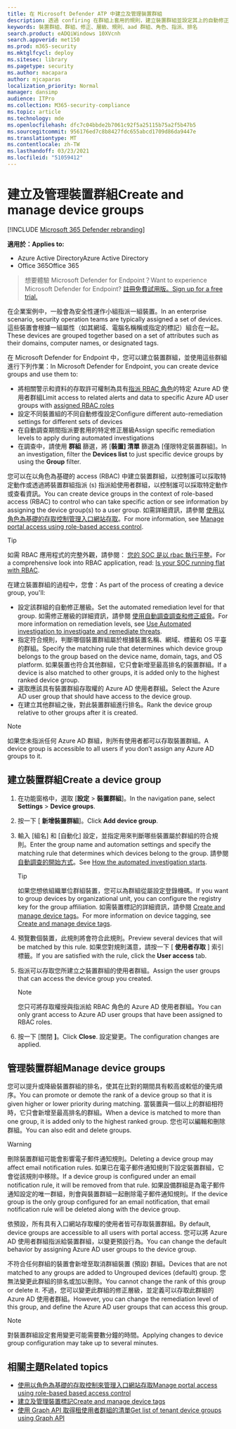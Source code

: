 ```yaml
---
title: 在 Microsoft Defender ATP 中建立及管理裝置群組
description: 透過 confiring 在群組上套用的規則，建立裝置群組並設定其上的自動修正層級。
keywords: 裝置群組、群組、修正、層級、規則、aad 群組、角色、指派、排名
search.product: eADQiWindows 10XVcnh
search.appverid: met150
ms.prod: m365-security
ms.mktglfcycl: deploy
ms.sitesec: library
ms.pagetype: security
ms.author: macapara
author: mjcaparas
localization_priority: Normal
manager: dansimp
audience: ITPro
ms.collection: M365-security-compliance
ms.topic: article
ms.technology: mde
ms.openlocfilehash: dfc7c04bbde2b7061c92f5a25115b75a2f5b47b5
ms.sourcegitcommit: 956176ed7c8b8427fdc655abcd1709d86da9447e
ms.translationtype: MT
ms.contentlocale: zh-TW
ms.lasthandoff: 03/23/2021
ms.locfileid: "51059412"
---
```

# <a name="create-and-manage-device-groups"></a><span data-ttu-id="5209d-104">建立及管理裝置群組</span><span class="sxs-lookup"><span data-stu-id="5209d-104">Create and manage device groups</span></span>

[!INCLUDE [Microsoft 365 Defender rebranding](../../includes/microsoft-defender.md)]


<span data-ttu-id="5209d-105">**適用於：**</span><span class="sxs-lookup"><span data-stu-id="5209d-105">**Applies to:**</span></span>
- <span data-ttu-id="5209d-106">Azure Active Directory</span><span class="sxs-lookup"><span data-stu-id="5209d-106">Azure Active Directory</span></span>
- <span data-ttu-id="5209d-107">Office 365</span><span class="sxs-lookup"><span data-stu-id="5209d-107">Office 365</span></span>

> <span data-ttu-id="5209d-108">想要體驗 Microsoft Defender for Endpoint？</span><span class="sxs-lookup"><span data-stu-id="5209d-108">Want to experience Microsoft Defender for Endpoint?</span></span> [<span data-ttu-id="5209d-109">註冊免費試用版。</span><span class="sxs-lookup"><span data-stu-id="5209d-109">Sign up for a free trial.</span></span>](https://www.microsoft.com/microsoft-365/windows/microsoft-defender-atp?ocid=docs-wdatp-exposedapis-abovefoldlink)


<span data-ttu-id="5209d-110">在企業案例中，一般會為安全性運作小組指派一組裝置。</span><span class="sxs-lookup"><span data-stu-id="5209d-110">In an enterprise scenario, security operation teams are typically assigned a set of devices.</span></span> <span data-ttu-id="5209d-111">這些裝置會根據一組屬性（如其網域、電腦名稱稱或指定的標記）組合在一起。</span><span class="sxs-lookup"><span data-stu-id="5209d-111">These devices are grouped together based on a set of attributes such as their domains, computer names, or designated tags.</span></span>

<span data-ttu-id="5209d-112">在 Microsoft Defender for Endpoint 中，您可以建立裝置群組，並使用這些群組進行下列作業：</span><span class="sxs-lookup"><span data-stu-id="5209d-112">In Microsoft Defender for Endpoint, you can create device groups and use them to:</span></span>
- <span data-ttu-id="5209d-113">將相關警示和資料的存取許可權制為具有[指派 RBAC 角色](rbac.md)的特定 Azure AD 使用者群組</span><span class="sxs-lookup"><span data-stu-id="5209d-113">Limit access to related alerts and data to specific Azure AD user groups with [assigned RBAC roles](rbac.md)</span></span> 
- <span data-ttu-id="5209d-114">設定不同裝置組的不同自動修復設定</span><span class="sxs-lookup"><span data-stu-id="5209d-114">Configure different auto-remediation settings for different sets of devices</span></span>
- <span data-ttu-id="5209d-115">在自動調查期間指派要套用的特定修正層級</span><span class="sxs-lookup"><span data-stu-id="5209d-115">Assign specific remediation levels to apply during automated investigations</span></span>
- <span data-ttu-id="5209d-116">在調查中，請使用 **群組** 篩選，將 [**裝置] 清單** 篩選為 [僅限特定裝置群組]。</span><span class="sxs-lookup"><span data-stu-id="5209d-116">In an investigation, filter the **Devices list** to just specific device groups by using the **Group** filter.</span></span>

<span data-ttu-id="5209d-117">您可以在以角色為基礎的 access (RBAC) 中建立裝置群組，以控制誰可以採取特定動作或透過將裝置群組指派 (s) 指派給使用者群組，以控制誰可以採取特定動作或查看資訊。</span><span class="sxs-lookup"><span data-stu-id="5209d-117">You can create device groups in the context of role-based access (RBAC) to control who can take specific action or see information by assigning the device group(s) to a user group.</span></span> <span data-ttu-id="5209d-118">如需詳細資訊，請參閱 [使用以角色為基礎的存取控制管理入口網站存取](rbac.md)。</span><span class="sxs-lookup"><span data-stu-id="5209d-118">For more information, see [Manage portal access using role-based access control](rbac.md).</span></span>

>[!TIP]
> <span data-ttu-id="5209d-119">如需 RBAC 應用程式的完整外觀，請參閱： [您的 SOC 是以 rbac 執行平整](https://techcommunity.microsoft.com/t5/Windows-Defender-ATP/Is-your-SOC-running-flat-with-limited-RBAC/ba-p/320015)。</span><span class="sxs-lookup"><span data-stu-id="5209d-119">For a comprehensive look into RBAC application, read: [Is your SOC running flat with RBAC](https://techcommunity.microsoft.com/t5/Windows-Defender-ATP/Is-your-SOC-running-flat-with-limited-RBAC/ba-p/320015).</span></span>

<span data-ttu-id="5209d-120">在建立裝置群組的過程中，您會：</span><span class="sxs-lookup"><span data-stu-id="5209d-120">As part of the process of creating a device group, you'll:</span></span>
- <span data-ttu-id="5209d-121">設定該群組的自動修正層級。</span><span class="sxs-lookup"><span data-stu-id="5209d-121">Set the automated remediation level for that group.</span></span> <span data-ttu-id="5209d-122">如需修正層級的詳細資訊，請參閱 [使用自動調查調查和修正威脅](automated-investigations.md)。</span><span class="sxs-lookup"><span data-stu-id="5209d-122">For more information on remediation levels, see [Use Automated investigation to investigate and remediate threats](automated-investigations.md).</span></span>
- <span data-ttu-id="5209d-123">指定符合規則，判斷哪個裝置群組屬於根據裝置名稱、網域、標籤和 OS 平臺的群組。</span><span class="sxs-lookup"><span data-stu-id="5209d-123">Specify the matching rule that determines which device group belongs to the group based on the device name, domain, tags, and OS platform.</span></span> <span data-ttu-id="5209d-124">如果裝置也符合其他群組，它只會新增至最高排名的裝置群組。</span><span class="sxs-lookup"><span data-stu-id="5209d-124">If a device is also matched to other groups, it is added only to the highest ranked device group.</span></span>
- <span data-ttu-id="5209d-125">選取應該具有裝置群組存取權的 Azure AD 使用者群組。</span><span class="sxs-lookup"><span data-stu-id="5209d-125">Select the Azure AD user group that should have access to the device group.</span></span>
- <span data-ttu-id="5209d-126">在建立其他群組之後，對此裝置群組進行排名。</span><span class="sxs-lookup"><span data-stu-id="5209d-126">Rank the device group relative to other groups after it is created.</span></span>

>[!NOTE]
><span data-ttu-id="5209d-127">如果您未指派任何 Azure AD 群組，則所有使用者都可以存取裝置群組。</span><span class="sxs-lookup"><span data-stu-id="5209d-127">A device group is accessible to all users if you don’t assign any Azure AD groups to it.</span></span>

## <a name="create-a-device-group"></a><span data-ttu-id="5209d-128">建立裝置群組</span><span class="sxs-lookup"><span data-stu-id="5209d-128">Create a device group</span></span>

1. <span data-ttu-id="5209d-129">在功能窗格中，選取 [**設定**  >  **裝置群組**]。</span><span class="sxs-lookup"><span data-stu-id="5209d-129">In the navigation pane, select **Settings** > **Device groups**.</span></span>

2. <span data-ttu-id="5209d-130">按一下 [ **新增裝置群組**]。</span><span class="sxs-lookup"><span data-stu-id="5209d-130">Click **Add device group**.</span></span>

3. <span data-ttu-id="5209d-131">輸入 [組名] 和 [自動化] 設定，並指定用來判斷哪些裝置屬於群組的符合規則。</span><span class="sxs-lookup"><span data-stu-id="5209d-131">Enter the group name and automation settings and specify the matching rule that determines which devices belong to the group.</span></span> <span data-ttu-id="5209d-132">請參閱 [自動調查的開始方式](automated-investigations.md#how-the-automated-investigation-starts)。</span><span class="sxs-lookup"><span data-stu-id="5209d-132">See [How the automated investigation starts](automated-investigations.md#how-the-automated-investigation-starts).</span></span>

    >[!TIP]
    ><span data-ttu-id="5209d-133">如果您想依組織單位群組裝置，您可以為群組從屬設定登錄機碼。</span><span class="sxs-lookup"><span data-stu-id="5209d-133">If you want to group devices by organizational unit, you can configure the registry key for the group affiliation.</span></span> <span data-ttu-id="5209d-134">如需裝置標記的詳細資訊，請參閱 [Create and manage device tags](machine-tags.md)。</span><span class="sxs-lookup"><span data-stu-id="5209d-134">For more information on device tagging, see [Create and manage device tags](machine-tags.md).</span></span>

4. <span data-ttu-id="5209d-135">預覽數個裝置，此規則將會符合此規則。</span><span class="sxs-lookup"><span data-stu-id="5209d-135">Preview several devices that will be matched by this rule.</span></span> <span data-ttu-id="5209d-136">如果您對規則滿意，請按一下 [ **使用者存取** ] 索引標籤。</span><span class="sxs-lookup"><span data-stu-id="5209d-136">If you are satisfied with the rule, click the **User access** tab.</span></span>

5. <span data-ttu-id="5209d-137">指派可以存取您所建立之裝置群組的使用者群組。</span><span class="sxs-lookup"><span data-stu-id="5209d-137">Assign the user groups that can access the device group you created.</span></span>

    >[!NOTE]
    ><span data-ttu-id="5209d-138">您只可將存取權授與指派給 RBAC 角色的 Azure AD 使用者群組。</span><span class="sxs-lookup"><span data-stu-id="5209d-138">You can only grant access to Azure AD user groups that have been assigned to RBAC roles.</span></span>

6. <span data-ttu-id="5209d-139">按一下 [關閉 **]**。</span><span class="sxs-lookup"><span data-stu-id="5209d-139">Click **Close**.</span></span> <span data-ttu-id="5209d-140">設定變更。</span><span class="sxs-lookup"><span data-stu-id="5209d-140">The configuration changes are applied.</span></span>

## <a name="manage-device-groups"></a><span data-ttu-id="5209d-141">管理裝置群組</span><span class="sxs-lookup"><span data-stu-id="5209d-141">Manage device groups</span></span>

<span data-ttu-id="5209d-142">您可以提升或降級裝置群組的排名，使其在比對的期間具有較高或較低的優先順序。</span><span class="sxs-lookup"><span data-stu-id="5209d-142">You can promote or demote the rank of a device group so that it is given higher or lower priority during matching.</span></span> <span data-ttu-id="5209d-143">當裝置與一個以上的群組相符時，它只會新增至最高排名的群組。</span><span class="sxs-lookup"><span data-stu-id="5209d-143">When a device is matched to more than one group, it is added only to the highest ranked group.</span></span> <span data-ttu-id="5209d-144">您也可以編輯和刪除群組。</span><span class="sxs-lookup"><span data-stu-id="5209d-144">You can also edit and delete groups.</span></span>

>[!WARNING]
><span data-ttu-id="5209d-145">刪除裝置群組可能會影響電子郵件通知規則。</span><span class="sxs-lookup"><span data-stu-id="5209d-145">Deleting a device group may affect email notification rules.</span></span> <span data-ttu-id="5209d-146">如果已在電子郵件通知規則下設定裝置群組，它會從該規則中移除。</span><span class="sxs-lookup"><span data-stu-id="5209d-146">If a device group is configured under an email notification rule, it will be removed from that rule.</span></span> <span data-ttu-id="5209d-147">如果設備群組是為電子郵件通知設定的唯一群組，則會與裝置群組一起刪除電子郵件通知規則。</span><span class="sxs-lookup"><span data-stu-id="5209d-147">If the device group is the only group configured for an email notification, that email notification rule will be deleted along with the device group.</span></span>

<span data-ttu-id="5209d-148">依預設，所有具有入口網站存取權的使用者皆可存取裝置群組。</span><span class="sxs-lookup"><span data-stu-id="5209d-148">By default, device groups are accessible to all users with portal access.</span></span> <span data-ttu-id="5209d-149">您可以將 Azure AD 使用者群組指派給裝置群組，以變更預設行為。</span><span class="sxs-lookup"><span data-stu-id="5209d-149">You can change the default behavior by assigning Azure AD user groups to the device group.</span></span>

<span data-ttu-id="5209d-150">不符合任何群組的裝置會新增至取消群組裝置 (預設) 群組。</span><span class="sxs-lookup"><span data-stu-id="5209d-150">Devices that are not matched to any groups are added to Ungrouped devices (default) group.</span></span> <span data-ttu-id="5209d-151">您無法變更此群組的排名或加以刪除。</span><span class="sxs-lookup"><span data-stu-id="5209d-151">You cannot change the rank of this group or delete it.</span></span> <span data-ttu-id="5209d-152">不過，您可以變更此群組的修正層級，並定義可以存取此群組的 Azure AD 使用者群組。</span><span class="sxs-lookup"><span data-stu-id="5209d-152">However, you can change the remediation level of this group, and define the Azure AD user groups that can access this group.</span></span>

>[!NOTE]
> <span data-ttu-id="5209d-153">對裝置群組設定套用變更可能需要數分鐘的時間。</span><span class="sxs-lookup"><span data-stu-id="5209d-153">Applying changes to device group configuration may take up to several minutes.</span></span>

## <a name="related-topics"></a><span data-ttu-id="5209d-154">相關主題</span><span class="sxs-lookup"><span data-stu-id="5209d-154">Related topics</span></span>

- [<span data-ttu-id="5209d-155">使用以角色為基礎的存取控制來管理入口網站存取</span><span class="sxs-lookup"><span data-stu-id="5209d-155">Manage portal access using role-based based access control</span></span>](rbac.md)
- [<span data-ttu-id="5209d-156">建立及管理裝置標記</span><span class="sxs-lookup"><span data-stu-id="5209d-156">Create and manage device tags</span></span>](machine-tags.md)
- [<span data-ttu-id="5209d-157">使用 Graph API 取得租使用者群組的清單</span><span class="sxs-lookup"><span data-stu-id="5209d-157">Get list of tenant device groups using Graph API</span></span>](https://docs.microsoft.com/graph/api/device-list-memberof)

